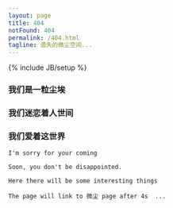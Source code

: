 ```yaml
---
layout: page
title: 404
notFound: 404
permalink: /404.html
tagline: 遗失的微尘空间...
---
```

{% include JB/setup %}


### 我们是一粒尘埃


### 我们迷恋着人世间


### 我们爱着这世界  	

	I'm sorry for your coming  

	Soon, you don't be disappointed.

	Here there will be some interesting things  

	The page will link to 微尘 page after 4s  ...

